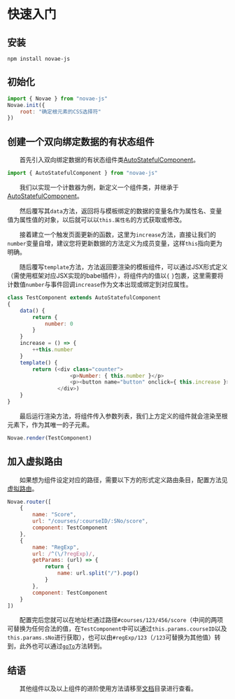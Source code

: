 # 快速入门

## 安装

```shell
npm install novae-js
```

## 初始化

```javascript
import { Novae } from "novae-js"
Novae.init({
	root: "确定根元素的CSS选择符"
})
```

## 创建一个双向绑定数据的有状态组件

&emsp;&emsp;首先引入双向绑定数据的有状态组件类[AutoStatefulComponent](../documents/components.html#autostatefulcomponent)。

```javascript
import { AutoStatefulComponent } from "novae-js"
```

&emsp;&emsp;我们以实现一个计数器为例，新定义一个组件类，并继承于[AutoStatefulComponent](../documents/components.html#autostatefulcomponent)。

&emsp;&emsp;然后覆写其```data```方法，返回将与模板绑定的数据的变量名作为属性名、变量值为属性值的对象，以后就可以以```this.属性名```的方式获取或修改。

&emsp;&emsp;接着建立一个触发页面更新的函数，这里为```increase```方法，直接让我们的```number```变量自增，建议您将更新数据的方法定义为成员变量，这样```this```指向更为明确。

&emsp;&emsp;随后覆写```template```方法，方法返回要渲染的模板组件，可以通过JSX形式定义（需使用框架对应JSX实现的babel插件），将组件内的值以```{``` ```}```包裹，这里需要将计数值```number```与事件回调```increase```作为文本出现或绑定到对应属性。

```javascript
class TestComponent extends AutoStatefulComponent
{
	data() {
		return {
			number: 0
		}
	}
	increase = () => {
		++this.number
	}
	template() {
		return (<div class="counter">
					<p>Number: { this.number }</p>
					<p><button name="button" onclick={ this.increase }>Increase</button></p>
				</div>)
	}
}
```

&emsp;&emsp;最后运行渲染方法，将组件传入参数列表，我们上方定义的组件就会渲染至根元素下，作为其唯一的子元素。

```javascript
Novae.render(TestComponent)
```

## 加入虚拟路由

&emsp;&emsp;如果想为组件设定对应的路径，需要以下方的形式定义路由条目，配置方法见[虚拟路由](../documents/router.html#配置项)。

```javascript
Novae.router([
	{
		name: "Score",
		url: "/courses/:courseID/:SNo/score",
		component: TestComponent
	},
	{
		name: "RegExp",
		url: /^(\/?regExp)/,
		getParams: (url) => {
			return {
				name: url.split("/").pop()
			}
		},
		component: TestComponent
	}
])
```

&emsp;&emsp;配置完后您就可以在地址栏通过路径```#courses/123/456/score```（中间的两项可替换为任何合法的值，在```TestComponent```中可以通过```this.params.courseID```以及```this.params.sNo```进行获取），也可以由```#regExp/123```（```/123```可替换为其他值）转到，此外也可以通过[```goTo```](../documents/router.html#goto)方法转到。

## 结语

&emsp;&emsp;其他组件以及以上组件的进阶使用方法请移至[文档](../documents/)目录进行查看。
